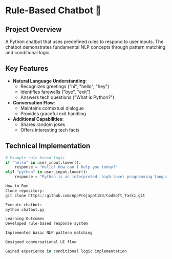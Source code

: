 #  Rule-Based Chatbot 🤖

## Project Overview
A Python chatbot that uses predefined rules to respond to user inputs. The chatbot demonstrates fundamental NLP concepts through pattern matching and conditional logic.

## Key Features
- **Natural Language Understanding**:
  - Recognizes greetings ("hi", "hello", "hey")
  - Identifies farewells ("bye", "exit")
  - Answers tech questions ("What is Python?")
- **Conversation Flow**:
  - Maintains contextual dialogue
  - Provides graceful exit handling
- **Additional Capabilities**:
  - Shares random jokes
  - Offers interesting tech facts

## Technical Implementation
```python
# Example rule-based logic
if "hello" in user_input.lower():
    response = "Hello! How can I help you today?"
elif "python" in user_input.lower():
    response = "Python is an interpreted, high-level programming language."

How to Run
Clone repository:
git clone https://github.com/AppProjapati83/CodSoft_Task1.git

Execute chatbot:
python chatbot.py

Learning Outcomes
Developed rule-based response system

Implemented basic NLP pattern matching

Designed conversational UI flow

Gained experience in conditional logic implementation

